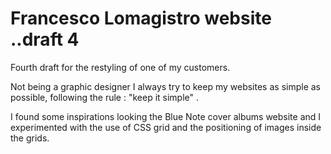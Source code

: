 # Francesco Lomagistro website ..draft 4
Fourth draft for the restyling of one of my customers.

Not being a graphic designer I always try to keep my websites as simple as possible, following the rule : "keep it simple" . 

I found some inspirations looking the Blue Note cover albums website and I experimented with the use of CSS grid and the positioning of images inside the grids.
